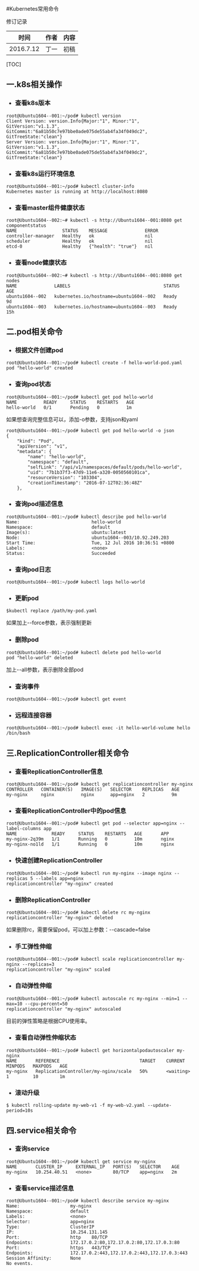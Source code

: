 #Kubernetes常用命令

修订记录

| 时间 | 作者 | 内容 |
|--------|--------|--------|
| 2016.7.12 | 丁一 | 初稿 |

[TOC]

## 一.k8s相关操作
- ### 查看k8s版本
```
root@Ubuntu1604--001:~/pod# kubectl version
Client Version: version.Info{Major:"1", Minor:"1", GitVersion:"v1.1.3", GitCommit:"6a81b50c7e97bbe0ade075de55ab4fa34f049dc2", GitTreeState:"clean"}
Server Version: version.Info{Major:"1", Minor:"1", GitVersion:"v1.1.3", GitCommit:"6a81b50c7e97bbe0ade075de55ab4fa34f049dc2", GitTreeState:"clean"}
```

- ### 查看k8s运行环境信息
```
root@Ubuntu1604--001:~/pod# kubectl cluster-info
Kubernetes master is running at http://localhost:8080
```

- ### 查看master组件健康状态
```
root@Ubuntu1604--002:~# kubectl -s http://Ubuntu1604--001:8080 get componentstatus
NAME                 STATUS    MESSAGE              ERROR
controller-manager   Healthy   ok                   nil
scheduler            Healthy   ok                   nil
etcd-0               Healthy   {"health": "true"}   nil
```

- ### 查看node健康状态
```
root@Ubuntu1604--002:~# kubectl -s http://Ubuntu1604--001:8080 get nodes
NAME              LABELS                                   STATUS    AGE
ubuntu1604--002   kubernetes.io/hostname=ubuntu1604--002   Ready     9d
ubuntu1604--003   kubernetes.io/hostname=ubuntu1604--003   Ready     15h
```

## 二.pod相关命令
- ### 根据文件创建pod
```
root@Ubuntu1604--001:~/pod# kubectl create -f hello-world-pod.yaml 
pod "hello-world" created
```

- ### 查询pod状态
```
root@Ubuntu1604--001:~/pod# kubectl get pod hello-world
NAME          READY     STATUS    RESTARTS   AGE
hello-world   0/1       Pending   0          1m
```
如果想查询完整信息可以，添加-o参数，支持json和yaml
```
root@Ubuntu1604--001:~/pod# kubectl get pod hello-world -o json
{
    "kind": "Pod",
    "apiVersion": "v1",
    "metadata": {
        "name": "hello-world",
        "namespace": "default",
        "selfLink": "/api/v1/namespaces/default/pods/hello-world",
        "uid": "7b1b37f3-47d9-11e6-a320-0050560101ca",
        "resourceVersion": "103304",
        "creationTimestamp": "2016-07-12T02:36:48Z"
    },
```

- ### 查询pod描述信息
```
root@Ubuntu1604--001:~/pod# kubectl describe pod hello-world
Name:                           hello-world
Namespace:                      default
Image(s):                       ubuntu:latest
Node:                           ubuntu1604--003/10.92.249.203
Start Time:                     Tue, 12 Jul 2016 10:36:51 +0800
Labels:                         <none>
Status:                         Succeeded
```

- ### 查询pod日志
```
root@Ubuntu1604--001:~/pod# kubectl logs hello-world
```

- ### 更新pod
```
$kubectl replace /path/my-pod.yaml
```
如果加上--force参数，表示强制更新

- ### 删除pod
```
root@Ubuntu1604--001:~/pod# kubectl delete pod hello-world
pod "hello-world" deleted
```
加上--all参数，表示删除全部pod

- ### 查询事件
```
root@Ubuntu1604--001:~/pod# kubectl get event
```

- ### 远程连接容器
```
root@Ubuntu1604--001:~/pod# kubectl exec -it hello-world-volume hello /bin/bash
```

## 三.ReplicationController相关命令
- ### 查看ReplicationController信息
```
root@Ubuntu1604--001:~/pod# kubectl get replicationcontroller my-nginx
CONTROLLER   CONTAINER(S)   IMAGE(S)   SELECTOR    REPLICAS   AGE
my-nginx     nginx          nginx      app=nginx   2          9m
```

- ### 查看ReplicationController中的pod信息
```
root@Ubuntu1604--001:~/pod# kubectl get pod --selector app=nginx --label-columns app
NAME             READY     STATUS    RESTARTS   AGE       APP
my-nginx-2q39m   1/1       Running   0          10m       nginx
my-nginx-no1ld   1/1       Running   0          10m       nginx
```

- ### 快速创建ReplicationController
```
root@Ubuntu1604--001:~/pod# kubectl run my-nginx --image nginx --replicas 5 --labels app=nginx
replicationcontroller "my-nginx" created
```

- ### 删除ReplicationController
```
root@Ubuntu1604--001:~/pod# kubectl delete rc my-nginx
replicationcontroller "my-nginx" deleted
```
如果删除rc，需要保留pod，可以加上参数：--cascade=false

- ### 手工弹性伸缩
```
root@Ubuntu1604--001:~/pod# kubectl scale replicationcontroller my-nginx --replicas=3
replicationcontroller "my-nginx" scaled
```

- ### 自动弹性伸缩
```
root@Ubuntu1604--001:~/pod# kubectl autoscale rc my-nginx --min=1 --max=10 --cpu-percent=50
replicationcontroller "my-nginx" autoscaled
```
目前的弹性策略是根据CPU使用率。

- ### 查看自动弹性伸缩状态
```
root@Ubuntu1604--001:~/pod# kubectl get horizontalpodautoscaler my-nginx
NAME       REFERENCE                              TARGET    CURRENT     MINPODS   MAXPODS   AGE
my-nginx   ReplicationController/my-nginx/scale   50%       <waiting>   1         10        1m
```

- ### 滚动升级
```
$ kubectl rolling-update my-web-v1 -f my-web-v2.yaml --update-period=10s
```

## 四.service相关命令
- ### 查询service
```
root@Ubuntu1604--001:~/pod# kubectl get service my-nginx
NAME       CLUSTER_IP     EXTERNAL_IP   PORT(S)   SELECTOR    AGE
my-nginx   10.254.40.51   <none>        80/TCP    app=nginx   2m
```

- ### 查看service描述信息
```
root@Ubuntu1604--001:~/pod# kubectl describe service my-nginx
Name:                   my-nginx
Namespace:              default
Labels:                 <none>
Selector:               app=nginx
Type:                   ClusterIP
IP:                     10.254.131.145
Port:                   http    80/TCP
Endpoints:              172.17.0.2:80,172.17.0.2:80,172.17.0.3:80
Port:                   https   443/TCP
Endpoints:              172.17.0.2:443,172.17.0.2:443,172.17.0.3:443
Session Affinity:       None
No events.
```










